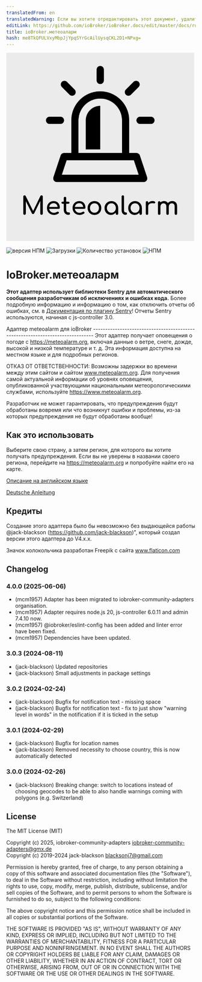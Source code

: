 ```yaml
---
translatedFrom: en
translatedWarning: Если вы хотите отредактировать этот документ, удалите поле «translationFrom», в противном случае этот документ будет снова автоматически переведен
editLink: https://github.com/ioBroker/ioBroker.docs/edit/master/docs/ru/adapterref/iobroker.meteoalarm/README.md
title: ioBroker.метеоаларм
hash: me8TkQFULVxyMbpJjYpqSYrGcAilUysqCKL2D1+NPxg=
---
```

![Логотип](../../../en/adapterref/iobroker.meteoalarm/admin/meteoalarm.png)

![версия НПМ](http://img.shields.io/npm/v/iobroker.meteoalarm.svg)
![Загрузки](https://img.shields.io/npm/dm/iobroker.meteoalarm.svg)
![Количество установок](http://iobroker.live/badges/meteoalarm-stable.svg)
![НПМ](https://nodei.co/npm/iobroker.meteoalarm.png?downloads=true)

# IoBroker.метеоаларм
**Этот адаптер использует библиотеки Sentry для автоматического сообщения разработчикам об исключениях и ошибках кода.** Более подробную информацию и информацию о том, как отключить отчеты об ошибках, см. в [Документация по плагину Sentry](https://github.com/ioBroker/plugin-sentry#plugin-sentry)! Отчеты Sentry используются, начиная с js-controller 3.0.

Адаптер meteoalarm для ioBroker ------------------------------------------------------------------------------ Этот адаптер получает оповещения о погоде с https://meteoalarm.org, включая данные о ветре, снеге, дожде, высокой и низкой температуре и т. д. Эта информация доступна на местном языке и для подробных регионов.

ОТКАЗ ОТ ОТВЕТСТВЕННОСТИ: Возможны задержки во времени между этим сайтом и сайтом www.meteoalarm.org. Для получения самой актуальной информации об уровнях оповещения, опубликованной участвующими национальными метеорологическими службами, используйте https://www.meteoalarm.org.

Разработчик не может гарантировать, что предупреждения будут обработаны вовремя или что возникнут ошибки и проблемы, из-за которых предупреждения не будут обработаны вообще!

## Как это использовать
Выберите свою страну, а затем регион, для которого вы хотите получать предупреждения. Если вы не уверены в названии своего региона, перейдите на https://meteoalarm.org и попробуйте найти его на карте.

[Описание на английском языке](docs/en/meteoalarm.md)

[Deutsche Anleitung](docs/de/meteoalarm.md)

## Кредиты
Создание этого адаптера было бы невозможно без выдающейся работы @jack-blackson (https://github.com/jack-blackson)", который создал версии этого адаптера до V4.x.x.

Значок колокольчика разработан Freepik с сайта www.flaticon.com

## Changelog

<!--
	Placeholder for the next version (at the beginning of the line):
	### **WORK IN PROGRESS**
-->
### 4.0.0 (2025-06-06)
* (mcm1957) Adapter has been migrated to iobroker-community-adapters organisation.
* (mcm1957) Adapter requires node.js 20, js-controller 6.0.11 and admin 7.4.10 now.
* (mcm1957) @iobroker/eslint-config has been added and linter error have been fixed.
* (mcm1957) Dependencies have been updated.

### 3.0.3 (2024-08-11)
* (jack-blackson) Updated repositories
* (jack-blackson) Small adjustments in package settings

### 3.0.2 (2024-02-24)
* (jack-blackson) Bugfix for notification text - missing space
* (jack-blackson) Bugfix for notification text - fix to just show "warning level in words" in the notification if it is ticked in the setup

### 3.0.1 (2024-02-29)
* (jack-blackson) Bugfix for location names
* (jack-blackson) Removed necessity to choose country, this is now automatically detected

### 3.0.0 (2024-02-26)
* (jack-blackson) Breaking change: switch to locations instead of choosing geocodes to be able to also handle warnings coming with polygons (e.g. Switzerland)

## License
The MIT License (MIT)

Copyright (c) 2025, iobroker-community-adapters <iobroker-community-adapters@gmx.de>  
Copyright (c) 2019-2024 jack-blackson <blacksonj7@gmail.com>

Permission is hereby granted, free of charge, to any person obtaining a copy
of this software and associated documentation files (the "Software"), to deal
in the Software without restriction, including without limitation the rights
to use, copy, modify, merge, publish, distribute, sublicense, and/or sell
copies of the Software, and to permit persons to whom the Software is
furnished to do so, subject to the following conditions:

The above copyright notice and this permission notice shall be included in
all copies or substantial portions of the Software.

THE SOFTWARE IS PROVIDED "AS IS", WITHOUT WARRANTY OF ANY KIND, EXPRESS OR
IMPLIED, INCLUDING BUT NOT LIMITED TO THE WARRANTIES OF MERCHANTABILITY,
FITNESS FOR A PARTICULAR PURPOSE AND NONINFRINGEMENT. IN NO EVENT SHALL THE
AUTHORS OR COPYRIGHT HOLDERS BE LIABLE FOR ANY CLAIM, DAMAGES OR OTHER
LIABILITY, WHETHER IN AN ACTION OF CONTRACT, TORT OR OTHERWISE, ARISING FROM,
OUT OF OR IN CONNECTION WITH THE SOFTWARE OR THE USE OR OTHER DEALINGS IN
THE SOFTWARE.
